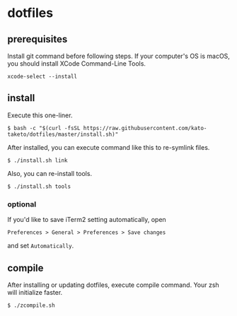 # dotfiles

## prerequisites
Install git command before following steps.
If your computer's OS is macOS, you should install XCode Command-Line Tools.
```
xcode-select --install
```

## install
Execute this one-liner.
```
$ bash -c "$(curl -fsSL https://raw.githubusercontent.com/kato-taketo/dotfiles/master/install.sh)"
```

After installed, you can execute command like this to re-symlink files.
```
$ ./install.sh link
```

Also, you can re-install tools.
```
$ ./install.sh tools
```

### optional
If you'd like to save iTerm2 setting automatically, open
```
Preferences > General > Preferences > Save changes
```
and set `Automatically`.


## compile
After installing or updating dotfiles, execute compile command.
Your zsh will initialize faster.

```
$ ./zcompile.sh
```
